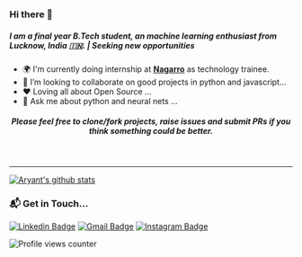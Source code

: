 ### Hi there 👋

<!--
**aryantps/aryantps** is a ✨ _special_ ✨ repository because its `README.md` (this file) appears on your GitHub profile.
-->
##### I am a final year B.Tech student, an machine learning enthusiast from Lucknow, India 🇮🇳. | Seeking new opportunities

- 🌍   I'm currently doing internship at <a href="https://www.nagarro.com/en"><b>Nagarro</b></a> as technology trainee.
    <!-- - 🔭   I’m currently working on my <a href="https://github.com/aryantps/portfolio/">Portfolio site</a> and some other DL projects ...
    - 🌱   I’m currently learning tenserflow, deep learning, CNNs ... -->
- 👯   I’m looking to collaborate on good projects in python and javascript...
- ❤    Loving all about Open Source ...
- 💬   Ask me about python and neural nets ...

<div align="center">
<h5>Please feel free to clone/fork projects, raise issues and submit PRs if you think something could be better.</h5> <br>
</div>

---
[![Aryant's github stats](https://github-readme-stats.vercel.app/api?username=aryantps&show_icons=true&title_color=fff&icon_color=79ff97&text_color=9f9f9f&bg_color=151515&count_private=true)](https://github.com/aryantps)


### 📬 Get in Touch...


[![Linkedin Badge](https://img.shields.io/badge/-aryant-blue?style=flat-square&logo=Linkedin&logoColor=white&link=https://www.linkedin.com/in/aryant/)](https://www.linkedin.com/in/aryant/)
[![Gmail Badge](https://img.shields.io/badge/-aryantpratapsingh-c14438?style=flat-square&logo=Gmail&logoColor=white&link=mailto:aryantpratapsingh@gmail.com)](mailto:aryantpratapsingh@gmail.com)
[![Instagram Badge](https://img.shields.io/badge/-thakur_aryant_-purple?style=flat-square&logo=Instagram&logoColor=white&link=https://www.instagram.com/thakur_aryant_/)](https://www.instagram.com/thakur_aryant_/)

![Profile views counter](https://caneco.dev/github-profile-view-counter.svg)

